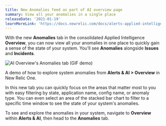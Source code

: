 ```yaml
---
title: New Anomalies feed as part of AI overview page
summary: View all your anomalies in a single place
releaseDate: '2021-01-19'
learnMoreLink: 'https://docs.newrelic.com/docs/alerts-applied-intelligence/new-relic-alerts/get-started/alerts-ai-overview-page#anomalies'
---
```


With the new **Anomalies** tab in the consolidated Applied Intelligence **Overview**, you can now view all your anomalies in one place to quickly gain a sense of the state of your system. You’ll see **Anomalies** alongside **Issues** and **Incidents**.

![AI Overview's Anomalies tab (GIF demo)](src/images/AI-Overview_Anomalies-Tab_Small_20210120.gif "AI Overview's Anomalies tab (GIF demo)")

A demo of how to explore system anomalies from **Alerts & AI > Overview** in New Relic One.

In this new tab you can quickly focus on the areas that matter most to you with easy filtering by state, application name, config name, or anomaly type. You can even select an area of the stacked bar chart to filter to a specific time window to see the state of your system's anomalies.

To see and explore the anomalies in your system, navigate to **Overview** within **Alerts & AI**, then head to the **Anomalies** tab.
